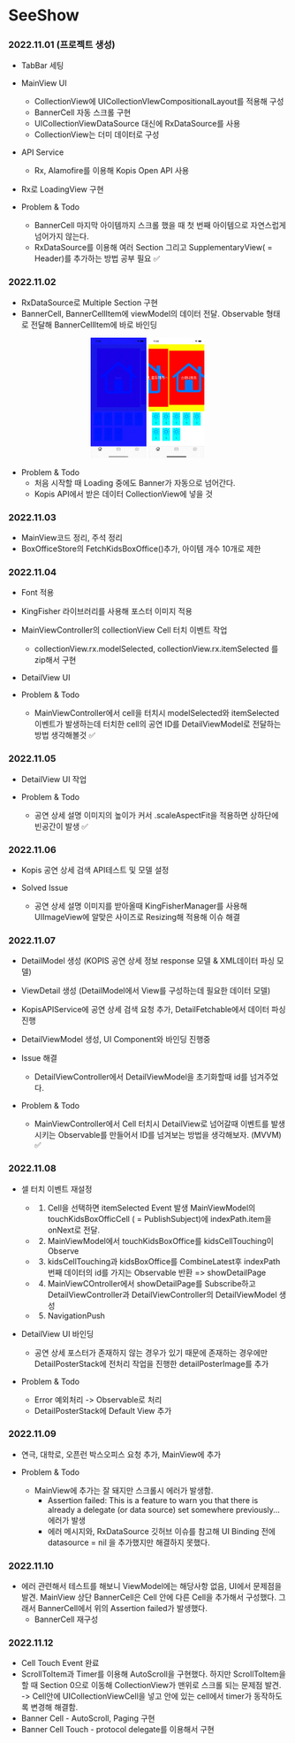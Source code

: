 # SeeShow

### 2022.11.01 (프로젝트 생성)
- TabBar 세팅
- MainView UI
  - CollectionView에 UICollectionVIewCompositionalLayout를 적용해 구성
  - BannerCell 자동 스크롤 구현
  - UICollectionViewDataSource 대신에 RxDataSource를 사용
  - CollectionView는 더미 데이터로 구성
- API Service
  - Rx, Alamofire를 이용해 Kopis Open API 사용
- Rx로 LoadingView 구현
  
- Problem & Todo
  - BannerCell 마지막 아이템까지 스크롤 했을 때 첫 번째 아이템으로 자연스럽게 넘어가지 않는다.
  - RxDataSource를 이용해 여러 Section 그리고 SupplementaryView( = Header)를 추가하는 방법 공부 필요 ✅   
### 2022.11.02
- RxDataSource로 Multiple Section 구현
- BannerCell, BannerCellItem에 viewModel의 데이터 전달. Observable 형태로 전달해 BannerCellItem에 바로 바인딩
<p align="center">
    <img src= "https://github.com/Ekko0701/SeeShow/blob/main/gif/2022-11-02/Simulator%20Screen%20Recording%20-%20iPhone%2014%20-%202022-11-02%20at%2023.03.51.gif" width="20%">
    <img src= "https://github.com/Ekko0701/SeeShow/blob/main/gif/2022-11-02/Simulator%20Screen%20Recording%20-%20iPhone%2014%20-%202022-11-02%20at%2023.04.16.gif" width="20%">
</p>

- Problem & Todo
  - 처음 시작할 때 Loading 중에도 Banner가 자동으로 넘어간다.
  - Kopis API에서 받은 데이터 CollectionView에 넣을 것 
 

### 2022.11.03
- MainView코드 정리, 주석 정리
- BoxOfficeStore의 FetchKidsBoxOffice()추가, 아이템 개수 10개로 제한

### 2022.11.04
- Font 적용
- KingFisher 라이브러리를 사용해 포스터 이미지 적용
- MainViewController의 collectionView Cell 터치 이벤트 작업 
    - collectionView.rx.modelSelected, collectionView.rx.itemSelected 를 zip해서 구현 
- DetailView UI

- Problem & Todo
  - MainViewController에서 cell을 터치시 modelSelected와 itemSelected 이벤트가 발생하는데 터치한 cell의 공연 ID를 DetailViewModel로 전달하는 방법 생각해볼것 ✅
  

### 2022.11.05
- DetailView UI 작업

- Problem & Todo
    - 공연 상세 설명 이미지의 높이가 커서 .scaleAspectFit을 적용하면 상하단에 빈공간이 발생 ✅
    
### 2022.11.06
- Kopis 공연 상세 검색 API테스트 및 모델 설정

- Solved Issue
    - 공연 상세 설명 이미지를 받아올때 KingFisherManager를 사용해 UIImageView에 알맞은 사이즈로 Resizing해 적용해 이슈 해결
    
### 2022.11.07
- DetailModel 생성 (KOPIS 공연 상세 정보 response 모델 & XML데이터 파싱 모델) 
- ViewDetail 생성 (DetailModel에서 View를 구성하는데 필요한 데이터 모델)
- KopisAPIService에 공연 상세 검색 요청 추가, DetailFetchable에서 데이터 파싱 진행
- DetailViewModel 생성, UI Component와 바인딩 진행중

- Issue 해결
    - DetailViewController에서 DetailViewModel을 초기화할때 id를 넘겨주었다.

- Problem & Todo 
    - MainViewController에서 Cell 터치시 DetailView로 넘어갈때 이벤트를 발생시키는 Observable를 만들어서 ID를 넘겨보는 방법을 생각해보자. (MVVM) ✅

### 2022.11.08
-  셀 터치 이벤트 재설정
    - 1. Cell을 선택하면 itemSelected Event 발생 MainViewModel의 touchKidsBoxOfficCell ( = PublishSubject)에 indexPath.item을 onNext로 전달.
    - 2. MainViewModel에서 touchKidsBoxOffice를 kidsCellTouching이 Observe
    - 3. kidsCellTouching과 kidsBoxOffice를 CombineLatest후 indexPath번째 데이터의 id를 가지는 Observable 반환 => showDetailPage
    - 4. MainViewCOntroller에서 showDetailPage를 Subscribe하고 DetailViewController과 DetailViewController의 DetailViewModel 생성
    - 5. NavigationPush
    
- DetailView UI 바인딩
    - 공연 상세 포스터가 존재하지 않는 경우가 있기 때문에 존재하는 경우에만 DetailPosterStack에 전처리 작업을 진행한 detailPosterImage를 추가
    
- Problem & Todo
    - Error 예외처리 -> Observable로 처리
    - DetailPosterStack에 Default View 추가

### 2022.11.09
- 연극, 대학로, 오픈런 박스오피스 요청 추가, MainView에 추가

- Problem & Todo
    - MainView에 추가는 잘 돼지만 스크롤시 에러가 발생함.
        - Assertion failed: This is a feature to warn you that there is already a delegate (or data source) set somewhere previously... 에러가 발생
        - 에러 메시지와, RxDataSource 깃허브 이슈를 참고해 UI Binding 전에 datasource = nil 을 추가했지만 해결하지 못했다.

### 2022.11.10
- 에러 관련해서 테스트를 해보니 ViewModel에는 해당사항 없음, UI에서 문제점을 발견. MainView 상단 BannerCell은 Cell 안에 다른 Cell을 추가해서 구성했다. 그래서 BannerCell에서 위의 Assertion failed가 발생했다.
    - BannerCell 재구성

### 2022.11.12
- Cell Touch Event 완료
- ScrollToItem과 Timer를 이용해 AutoScroll을 구현했다. 하지만 ScrollToItem을 할 때 Section 0으로 이동해 CollectionView가 맨위로 스크롤 되는 문제점 발견. -> Cell안에 UICollectionViewCell을 넣고 안에 있는 cell에서 timer가 동작하도록 변경해 해결함.
- Banner Cell - AutoScroll, Paging 구현
- Banner Cell Touch - protocol delegate를 이용해서 구현


